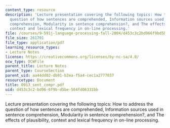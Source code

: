 ```yaml
---
content_type: resource
description: 'Lecture presentation covering the following topics: How to address the
  question of how sentences are comprehended, Information sources used in sentence
  comprehension, Modularity in sentence comprehension?, and The effects of plausibility,
  context and lexical frequency in on-line processing.'
file: /courses/9-591j-language-processing-fall-2004/d453c3c2bd966f9bd5be564fd06331bb_0913_sent_compr.pdf
file_size: 261701
file_type: application/pdf
learning_resource_types:
- Lecture Notes
license: https://creativecommons.org/licenses/by-nc-sa/4.0/
ocw_type: OCWFile
parent_title: Lecture Notes
parent_type: CourseSection
parent_uid: aa44dd02-db91-b2ea-f5a4-cec1a2777037
resourcetype: Document
title: 0913_sent_compr.pdf
uid: d453c3c2-bd96-6f9b-d5be-564fd06331bb
---
```

Lecture presentation covering the following topics: How to address the question of how sentences are comprehended, Information sources used in sentence comprehension, Modularity in sentence comprehension?, and The effects of plausibility, context and lexical frequency in on-line processing.